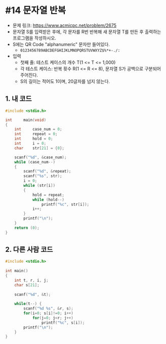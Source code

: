 # #14 문자열 반복

- 문제 링크: https://www.acmicpc.net/problem/2675
- 문자열 S를 입력받은 후에, 각 문자를 R번 반복해 새 문자열 T를 만든 후 출력하는 프로그램을 작성하시오.
- S에는 QR Code "alphanumeric" 문자만 들어있다.
    + `0123456789ABCDEFGHIJKLMNOPQRSTUVWXYZ$%*+-./:`
- 입력
    + 첫째 줄: 테스트 케이스의 개수 T(1 <= T <= 1,000)
    + 각 테스트 케이스: 반복 횟수 R(1 <= R <= 8), 문자열 S가 공백으로 구분되어 주어진다.
    + S의 길이는 적어도 1이며, 20글자를 넘지 않는다.

## 1. 내 코드

```c
#include <stdio.h>

int     main(void)
{
    int     case_num = 0;
    int     repeat = 0;
    int     hold = 0;
    int     i = 0;
    char    str[21] = {0};

    scanf("%d", &case_num);
    while (case_num--)
    {
        scanf("%d", &repeat);
        scanf("%s", str);
        i = 0;
        while (str[i])
        {
            hold = repeat;
            while (hold--)
                printf("%c", str[i]);
            i++;
        }
        printf("\n");
    }
    return (0);
}
```

## 2. 다른 사람 코드

```c
#include <stdio.h>
 
int main()
{
    int t, r, i, j;
    char s[21];
     
    scanf("%d", &t);
 
    while(t--) {
        scanf("%d %s", &r, s);
        for(i=0; s[i]!=0; i++) 
            for(j=0; j<r; j++)
                printf("%c", s[i]);
        printf("\n");
    }
}
```
